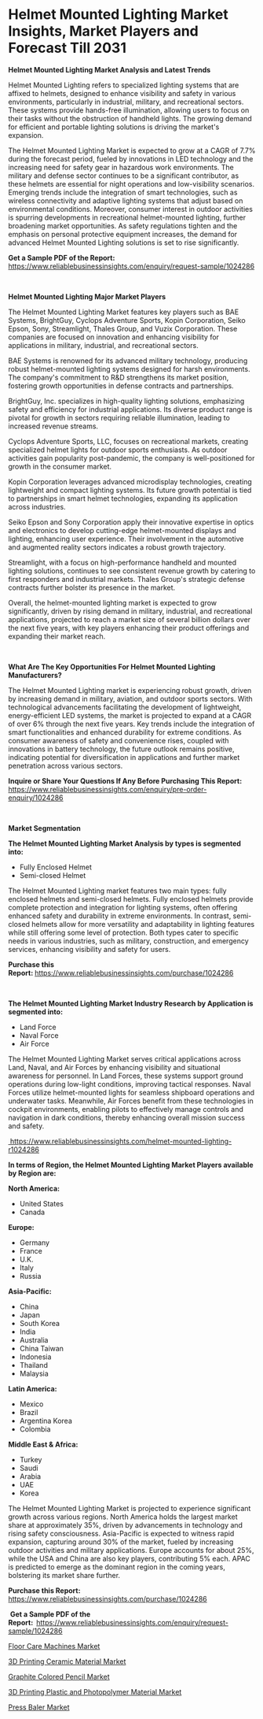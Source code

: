 <p><h1>Helmet Mounted Lighting Market Insights, Market Players and Forecast Till 2031</h1></p><p><strong>Helmet Mounted Lighting Market Analysis and Latest Trends</strong></p>
<p><p>Helmet Mounted Lighting refers to specialized lighting systems that are affixed to helmets, designed to enhance visibility and safety in various environments, particularly in industrial, military, and recreational sectors. These systems provide hands-free illumination, allowing users to focus on their tasks without the obstruction of handheld lights. The growing demand for efficient and portable lighting solutions is driving the market's expansion.</p><p>The Helmet Mounted Lighting Market is expected to grow at a CAGR of 7.7% during the forecast period, fueled by innovations in LED technology and the increasing need for safety gear in hazardous work environments. The military and defense sector continues to be a significant contributor, as these helmets are essential for night operations and low-visibility scenarios. Emerging trends include the integration of smart technologies, such as wireless connectivity and adaptive lighting systems that adjust based on environmental conditions. Moreover, consumer interest in outdoor activities is spurring developments in recreational helmet-mounted lighting, further broadening market opportunities. As safety regulations tighten and the emphasis on personal protective equipment increases, the demand for advanced Helmet Mounted Lighting solutions is set to rise significantly.</p></p>
<p><strong>Get a Sample PDF of the Report:&nbsp;</strong> <a href="https://www.reliablebusinessinsights.com/enquiry/request-sample/1024286">https://www.reliablebusinessinsights.com/enquiry/request-sample/1024286</a></p>
<p>&nbsp;</p>
<p><strong>Helmet Mounted Lighting Major Market Players</strong></p>
<p><p>The Helmet Mounted Lighting Market features key players such as BAE Systems, BrightGuy, Cyclops Adventure Sports, Kopin Corporation, Seiko Epson, Sony, Streamlight, Thales Group, and Vuzix Corporation. These companies are focused on innovation and enhancing visibility for applications in military, industrial, and recreational sectors.</p><p>BAE Systems is renowned for its advanced military technology, producing robust helmet-mounted lighting systems designed for harsh environments. The company's commitment to R&D strengthens its market position, fostering growth opportunities in defense contracts and partnerships.</p><p>BrightGuy, Inc. specializes in high-quality lighting solutions, emphasizing safety and efficiency for industrial applications. Its diverse product range is pivotal for growth in sectors requiring reliable illumination, leading to increased revenue streams.</p><p>Cyclops Adventure Sports, LLC, focuses on recreational markets, creating specialized helmet lights for outdoor sports enthusiasts. As outdoor activities gain popularity post-pandemic, the company is well-positioned for growth in the consumer market.</p><p>Kopin Corporation leverages advanced microdisplay technologies, creating lightweight and compact lighting systems. Its future growth potential is tied to partnerships in smart helmet technologies, expanding its application across industries.</p><p>Seiko Epson and Sony Corporation apply their innovative expertise in optics and electronics to develop cutting-edge helmet-mounted displays and lighting, enhancing user experience. Their involvement in the automotive and augmented reality sectors indicates a robust growth trajectory.</p><p>Streamlight, with a focus on high-performance handheld and mounted lighting solutions, continues to see consistent revenue growth by catering to first responders and industrial markets. Thales Group's strategic defense contracts further bolster its presence in the market.</p><p>Overall, the helmet-mounted lighting market is expected to grow significantly, driven by rising demand in military, industrial, and recreational applications, projected to reach a market size of several billion dollars over the next five years, with key players enhancing their product offerings and expanding their market reach.</p></p>
<p>&nbsp;</p>
<p><strong>What Are The Key Opportunities For Helmet Mounted Lighting Manufacturers?</strong></p>
<p><p>The Helmet Mounted Lighting market is experiencing robust growth, driven by increasing demand in military, aviation, and outdoor sports sectors. With technological advancements facilitating the development of lightweight, energy-efficient LED systems, the market is projected to expand at a CAGR of over 6% through the next five years. Key trends include the integration of smart functionalities and enhanced durability for extreme conditions. As consumer awareness of safety and convenience rises, coupled with innovations in battery technology, the future outlook remains positive, indicating potential for diversification in applications and further market penetration across various sectors.</p></p>
<p><strong>Inquire or Share Your Questions If Any Before Purchasing This Report:</strong> <a href="https://www.reliablebusinessinsights.com/enquiry/pre-order-enquiry/1024286">https://www.reliablebusinessinsights.com/enquiry/pre-order-enquiry/1024286</a></p>
<p>&nbsp;</p>
<p><strong>Market Segmentation</strong></p>
<p><strong>The Helmet Mounted Lighting Market Analysis by types is segmented into:</strong></p>
<p><ul><li>Fully Enclosed Helmet</li><li>Semi-closed Helmet</li></ul></p>
<p><p>The Helmet Mounted Lighting market features two main types: fully enclosed helmets and semi-closed helmets. Fully enclosed helmets provide complete protection and integration for lighting systems, often offering enhanced safety and durability in extreme environments. In contrast, semi-closed helmets allow for more versatility and adaptability in lighting features while still offering some level of protection. Both types cater to specific needs in various industries, such as military, construction, and emergency services, enhancing visibility and safety for users.</p></p>
<p><strong>Purchase this Report:&nbsp;</strong><a href="https://www.reliablebusinessinsights.com/purchase/1024286">https://www.reliablebusinessinsights.com/purchase/1024286</a></p>
<p>&nbsp;</p>
<p><strong>The Helmet Mounted Lighting Market Industry Research by Application is segmented into:</strong></p>
<p><ul><li>Land Force</li><li>Naval Force</li><li>Air Force</li></ul></p>
<p><p>The Helmet Mounted Lighting Market serves critical applications across Land, Naval, and Air Forces by enhancing visibility and situational awareness for personnel. In Land Forces, these systems support ground operations during low-light conditions, improving tactical responses. Naval Forces utilize helmet-mounted lights for seamless shipboard operations and underwater tasks. Meanwhile, Air Forces benefit from these technologies in cockpit environments, enabling pilots to effectively manage controls and navigation in dark conditions, thereby enhancing overall mission success and safety.</p></p>
<p><a href="https://www.reliablebusinessinsights.com/helmet-mounted-lighting-r1024286">&nbsp;https://www.reliablebusinessinsights.com/helmet-mounted-lighting-r1024286</a></p>
<p><strong>In terms of Region, the Helmet Mounted Lighting Market Players available by Region are:</strong></p>
<p>
    <p> <strong> North America: </strong>
        <ul>
            <li>United States</li>
            <li>Canada</li>
        </ul>
        </p> 
    <p> <strong> Europe: </strong>
        <ul>
            <li>Germany</li>
            <li>France</li>
            <li>U.K.</li>
            <li>Italy</li>
            <li>Russia</li>
        </ul>
        </p> 
    <p> <strong> Asia-Pacific: </strong>
        <ul>
            <li>China</li>
            <li>Japan</li>
            <li>South Korea</li>
            <li>India</li>
            <li>Australia</li>
            <li>China Taiwan</li>
            <li>Indonesia</li>
            <li>Thailand</li>
            <li>Malaysia</li>
        </ul>
        </p> 
    <p> <strong> Latin America: </strong>
        <ul>
            <li>Mexico</li>
            <li>Brazil</li>
            <li>Argentina Korea</li>
            <li>Colombia</li>
        </ul>
        </p> 
    <p> <strong> Middle East & Africa: </strong>
        <ul>
            <li>Turkey</li>
            <li>Saudi</li>
            <li>Arabia</li>
            <li>UAE</li>
            <li>Korea</li>
        </ul>
    </p>
    </p>
<p><p>The Helmet Mounted Lighting Market is projected to experience significant growth across various regions. North America holds the largest market share at approximately 35%, driven by advancements in technology and rising safety consciousness. Asia-Pacific is expected to witness rapid expansion, capturing around 30% of the market, fueled by increasing outdoor activities and military applications. Europe accounts for about 25%, while the USA and China are also key players, contributing 5% each. APAC is predicted to emerge as the dominant region in the coming years, bolstering its market share further.</p></p>
<p><strong>Purchase this Report: </strong><a href="https://www.reliablebusinessinsights.com/purchase/1024286">https://www.reliablebusinessinsights.com/purchase/1024286</a></p>
<p>&nbsp;<strong>Get a Sample PDF of the Report:&nbsp;&nbsp;</strong><a href="https://www.reliablebusinessinsights.com/enquiry/request-sample/1024286">https://www.reliablebusinessinsights.com/enquiry/request-sample/1024286</a></p>
<p><strong></strong></p>
<p><p><a href="https://www.linkedin.com/pulse/evaluating-global-floor-care-machines-market-trends-growth-opportunities-7cczf?trackingId=dMt%2FGD7cTlKaW0M%2FzSIQMQ%3D%3D">Floor Care Machines Market</a></p><p><a href="https://issuu.com/reportprime-2/docs/3d-printing-ceramic-material-market_2ad5ea19658014">3D Printing Ceramic Material Market</a></p><p><a href="https://github.com/JakirUddin651/Market-Research-Report-List-1/blob/main/graphite-colored-pencil-market.md">Graphite Colored Pencil Market</a></p><p><a href="https://issuu.com/reportprime-2/docs/3d-printing-plastic-and-photopolyme_2b3596003e05d9">3D Printing Plastic and Photopolymer Material Market</a></p><p><a href="https://www.linkedin.com/pulse/press-baler-market-global-regional-analysis-2024-2031-resampling-ghh2c?trackingId=Y71IHL%2BxSuynmAbrbgWNJQ%3D%3D">Press Baler Market</a></p></p>